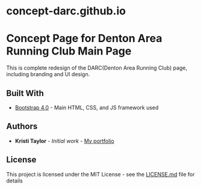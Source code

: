 # concept-darc.github.io
# Concept Page for Denton Area Running Club Main Page

This is complete redesign of the DARC(Denton Area Running Club) page, including branding and UI design. 

## Built With

* [Bootstrap 4.0](https://v4-alpha.getbootstrap.com//) - Main HTML, CSS, and JS framework used

## Authors

* **Kristi Taylor** - *Initial work* - [My portfolio](https://taylorkristi.github.io)

## License

This project is licensed under the MIT License - see the [LICENSE.md](LICENSE.md) file for details



